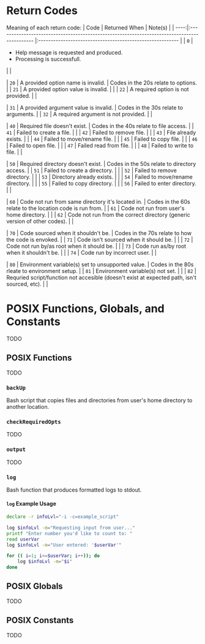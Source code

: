 # Return Codes

Meaning of each return code:
| Code | Returned When                                                                                | Note(s)                                                   |
| ----:|:-------------------------------------------------------------------------------------------- |:--------------------------------------------------------- |
| `0`  | <ul><li>Help message is requested and produced.</li><li>Processing is successfull.</li></ul> |                                                           |

| `20` | A provided option name is invalid.                                                           | Codes in the 20s relate to options.                       |
| `21` | A provided option value is invalid.                                                          |                                                           |
| `22` | A required option is not provided.                                                           |                                                           |

| `31` | A provided argument value is invalid.                                                        | Codes in the 30s relate to arguments.                     |
| `32` | A required argument is not provided.                                                         |                                                           |

| `40` | Required file doesn't exist.                                                                 | Codes in the 40s relate to file access.                   |
| `41` | Failed to create a file.                                                                     |                                                           |
| `42` | Failed to remove file.                                                                       |                                                           |
| `43` | File already exists.                                                                         |                                                           |
| `44` | Failed to move/rename file.                                                                  |                                                           |
| `45` | Failed to copy file.                                                                         |                                                           |
| `46` | Failed to open file.                                                                         |                                                           |
| `47` | Failed read from file.                                                                       |                                                           |
| `48` | Failed to write to file.                                                                     |                                                           |

| `50` | Required directory doesn't exist.                                                            | Codes in the 50s relate to directory access.              |
| `51` | Failed to create a directory.                                                                |                                                           |
| `52` | Failed to remove directory.                                                                  |                                                           |
| `53` | Directory already exists.                                                                    |                                                           |
| `54` | Failed to move/rename directory.                                                             |                                                           |
| `55` | Failed to copy directory.                                                                    |                                                           |
| `56` | Failed to enter directory.                                                                   |                                                           |

| `60` | Code not run from same directory it's located in.                                            | Codes in the 60s relate to the location code is run from. |
| `61` | Code not run from user's home directory.                                                     |                                                           |
| `62` | Code not run from the correct directory (generic version of other codes).                    |                                                           |

| `70` | Code sourced when it shouldn't be.                                                           | Codes in the 70s relate to how the code is envoked.       |
| `71` | Code isn't sourced when it should be.                                                        |                                                           |
| `72` | Code not run by/as root when it should be.                                                   |                                                           |
| `73` | Code run as/by root when it shouldn't be.                                                    |                                                           |
| `74` | Code run by incorrect user.                                                                  |                                                           |

| `80` | Environment variable(s) set to unsupported value.                                            | Codes in the 80s rleate to environment setup.             |
| `81` | Environment variable(s) not set.                                                             |                                                           |
| `82` | Requried script/function not accesible (doesn't exist at expected path, isn't sourced, etc). |                                                           |


# POSIX Functions, Globals, and Constants

TODO

## POSIX Functions

TODO

### `backUp`

Bash script that copies files and directories from user's home directory to another location.

### `checkRequiredOpts`

TODO

### `output`

TODO

### `log`

Bash function that produces formatted logs to stdout.

#### `log` Example Usage

```sh
declare -r infoLvl="-i -c=example_script"

log $infoLvl -m="Requesting input from user..."
printf "Enter number you'd like to count to: "
read userVar
log $infoLvl -m="User entered: '$userVar'"

for (( i=1; i<=$userVar; i++)); do
	log $infoLvl -m="$i"
done
```

## POSIX Globals

TODO

## POSIX Constants

TODO
